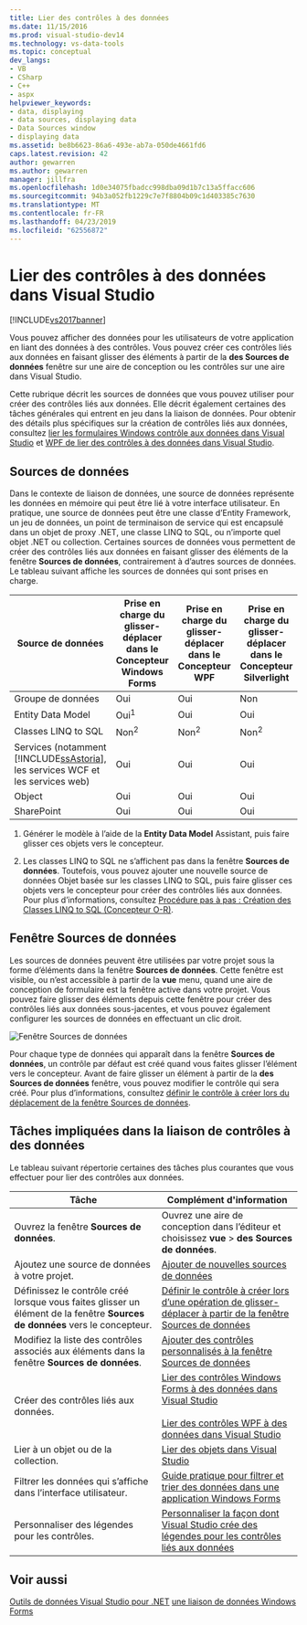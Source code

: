 ```yaml
---
title: Lier des contrôles à des données
ms.date: 11/15/2016
ms.prod: visual-studio-dev14
ms.technology: vs-data-tools
ms.topic: conceptual
dev_langs:
- VB
- CSharp
- C++
- aspx
helpviewer_keywords:
- data, displaying
- data sources, displaying data
- Data Sources window
- displaying data
ms.assetid: be8b6623-86a6-493e-ab7a-050de4661fd6
caps.latest.revision: 42
author: gewarren
ms.author: gewarren
manager: jillfra
ms.openlocfilehash: 1d0e34075fbadcc998dba09d1b7c13a5ffacc606
ms.sourcegitcommit: 94b3a052fb1229c7e7f8804b09c1d403385c7630
ms.translationtype: MT
ms.contentlocale: fr-FR
ms.lasthandoff: 04/23/2019
ms.locfileid: "62556872"
---
```

# <a name="bind-controls-to-data-in-visual-studio"></a>Lier des contrôles à des données dans Visual Studio
[!INCLUDE[vs2017banner](../includes/vs2017banner.md)]

Vous pouvez afficher des données pour les utilisateurs de votre application en liant des données à des contrôles. Vous pouvez créer ces contrôles liés aux données en faisant glisser des éléments à partir de la **des Sources de données** fenêtre sur une aire de conception ou les contrôles sur une aire dans Visual Studio.

 Cette rubrique décrit les sources de données que vous pouvez utiliser pour créer des contrôles liés aux données. Elle décrit également certaines des tâches générales qui entrent en jeu dans la liaison de données. Pour obtenir des détails plus spécifiques sur la création de contrôles liés aux données, consultez [lier les formulaires Windows contrôle aux données dans Visual Studio](../data-tools/bind-windows-forms-controls-to-data-in-visual-studio.md) et [WPF de lier des contrôles à des données dans Visual Studio](../data-tools/bind-wpf-controls-to-data-in-visual-studio1.md).

## <a name="data-sources"></a>Sources de données
 Dans le contexte de liaison de données, une source de données représente les données en mémoire qui peut être lié à votre interface utilisateur. En pratique, une source de données peut être une classe d’Entity Framework, un jeu de données, un point de terminaison de service qui est encapsulé dans un objet de proxy .NET, une classe LINQ to SQL, ou n’importe quel objet .NET ou collection. Certaines sources de données vous permettent de créer des contrôles liés aux données en faisant glisser des éléments de la fenêtre **Sources de données**, contrairement à d’autres sources de données. Le tableau suivant affiche les sources de données qui sont prises en charge.

|Source de données|Prise en charge du glisser-déplacer dans le **Concepteur Windows Forms**|Prise en charge du glisser-déplacer dans le **Concepteur WPF**|Prise en charge du glisser-déplacer dans le **Concepteur Silverlight**|
|-----------------|---------------------------------------------------------------|-----------------------------------------------------|-------------------------------------------------------------|
|Groupe de données|Oui|Oui|Non|
|Entity Data Model|Oui<sup>1</sup>|Oui|Oui|
|Classes LINQ to SQL|Non<sup>2</sup>|Non<sup>2</sup>|Non<sup>2</sup>|
|Services (notamment [!INCLUDE[ssAstoria](../includes/ssastoria-md.md)], les services WCF et les services web)|Oui|Oui|Oui|
|Object|Oui|Oui|Oui|
|SharePoint|Oui|Oui|Oui|

 1. Générer le modèle à l’aide de la **Entity Data Model** Assistant, puis faire glisser ces objets vers le concepteur.

 2. Les classes LINQ to SQL ne s’affichent pas dans la fenêtre **Sources de données**. Toutefois, vous pouvez ajouter une nouvelle source de données Objet basée sur les classes LINQ to SQL, puis faire glisser ces objets vers le concepteur pour créer des contrôles liés aux données. Pour plus d’informations, consultez [Procédure pas à pas : Création des Classes LINQ to SQL (Concepteur O-R)](http://msdn.microsoft.com/library/35aad4a4-2e8a-46e2-ae09-5fbfd333c233).

## <a name="data-sources-window"></a>Fenêtre Sources de données
 Les sources de données peuvent être utilisées par votre projet sous la forme d’éléments dans la fenêtre **Sources de données**. Cette fenêtre est visible, ou n’est accessible à partir de la **vue** menu, quand une aire de conception de formulaire est la fenêtre active dans votre projet. Vous pouvez faire glisser des éléments depuis cette fenêtre pour créer des contrôles liés aux données sous-jacentes, et vous pouvez également configurer les sources de données en effectuant un clic droit.

 ![Fenêtre Sources de données](../data-tools/media/raddata-data-sources-window.png "fenêtre de Sources de données raddata")

 Pour chaque type de données qui apparaît dans la fenêtre **Sources de données**, un contrôle par défaut est créé quand vous faites glisser l’élément vers le concepteur. Avant de faire glisser un élément à partir de la **des Sources de données** fenêtre, vous pouvez modifier le contrôle qui sera créé. Pour plus d’informations, consultez [définir le contrôle à créer lors du déplacement de la fenêtre Sources de données](../data-tools/set-the-control-to-be-created-when-dragging-from-the-data-sources-window.md).

## <a name="tasks-involved-in-binding-controls-to-data"></a>Tâches impliquées dans la liaison de contrôles à des données
 Le tableau suivant répertorie certaines des tâches plus courantes que vous effectuer pour lier des contrôles aux données.

|Tâche|Complément d'information|
|----------|----------------------|
|Ouvrez la fenêtre **Sources de données**.|Ouvrez une aire de conception dans l’éditeur et choisissez **vue** > **des Sources de données**.|
|Ajoutez une source de données à votre projet.|[Ajouter de nouvelles sources de données](../data-tools/add-new-data-sources.md)|
|Définissez le contrôle créé lorsque vous faites glisser un élément de la fenêtre **Sources de données** vers le concepteur.|[Définir le contrôle à créer lors d’une opération de glisser-déplacer à partir de la fenêtre Sources de données](../data-tools/set-the-control-to-be-created-when-dragging-from-the-data-sources-window.md)|
|Modifiez la liste des contrôles associés aux éléments dans la fenêtre **Sources de données**.|[Ajouter des contrôles personnalisés à la fenêtre Sources de données](../data-tools/add-custom-controls-to-the-data-sources-window.md)|
|Créer des contrôles liés aux données.|[Lier des contrôles Windows Forms à des données dans Visual Studio](../data-tools/bind-windows-forms-controls-to-data-in-visual-studio.md)<br /><br /> [Lier des contrôles WPF à des données dans Visual Studio](../data-tools/bind-wpf-controls-to-data-in-visual-studio1.md)|
|Lier à un objet ou de la collection.|[Lier des objets dans Visual Studio](../data-tools/bind-objects-in-visual-studio.md)|
|Filtrer les données qui s’affiche dans l’interface utilisateur.|[Guide pratique pour filtrer et trier des données dans une application Windows Forms](../data-tools/filter-and-sort-data-in-a-windows-forms-application.md)|
|Personnaliser des légendes pour les contrôles.|[Personnaliser la façon dont Visual Studio crée des légendes pour les contrôles liés aux données](../data-tools/customize-how-visual-studio-creates-captions-for-data-bound-controls.md)|

## <a name="see-also"></a>Voir aussi
 [Outils de données Visual Studio pour .NET](../data-tools/visual-studio-data-tools-for-dotnet.md) [une liaison de données Windows Forms](http://msdn.microsoft.com/library/c3826d8e-ea25-4ad4-a669-45bfb19192aa)
